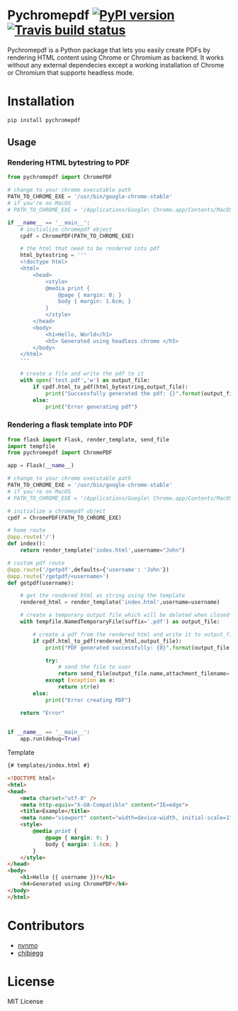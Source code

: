 # Pychromepdf [![PyPI version](https://badge.fury.io/py/pychromepdf.png)](https://badge.fury.io/py/pychromepdf) [![Travis build status](https://travis-ci.org/navin-mohan/pychromepdf.svg?branch=master)](https://travis-ci.org/github/navin-mohan/pychromepdf)

Pychromepdf is a Python package that lets you easily create PDFs by rendering HTML content using Chrome or Chromium as backend. It works without any external dependecies except a working installation of Chrome or Chromium that supports headless mode.

# Installation

```bash
pip install pychromepdf
```

## Usage

### Rendering HTML bytestring to PDF

```python
from pychromepdf import ChromePDF

# change to your chrome executable path
PATH_TO_CHROME_EXE = '/usr/bin/google-chrome-stable'
# if you're on MacOS
# PATH_TO_CHROME_EXE = '/Applications/Google\ Chrome.app/Contents/MacOS/Google\ Chrome'

if __name__ == '__main__':
    # initialize chromepdf object
    cpdf = ChromePDF(PATH_TO_CHROME_EXE)

    # the html that need to be rendered into pdf
    html_bytestring = '''
    <!doctype html>
    <html>
        <head>
            <style>
            @media print {
                @page { margin: 0; }
                body { margin: 1.6cm; }
            }
            </style>
        </head>
        <body>
            <h1>Hello, World</h1>
            <h5> Generated using headless chrome </h5>
        </body>
    </html>
    '''

    # create a file and write the pdf to it
    with open('test.pdf','w') as output_file:
        if cpdf.html_to_pdf(html_bytestring,output_file):
            print("Successfully generated the pdf: {}".format(output_file.name))
        else:
            print("Error generating pdf")

```

### Rendering a flask template into PDF

```python
from flask import Flask, render_template, send_file
import tempfile
from pychromepdf import ChromePDF

app = Flask(__name__)

# change to your chrome executable path
PATH_TO_CHROME_EXE = '/usr/bin/google-chrome-stable'
# if you're on MacOS
# PATH_TO_CHROME_EXE = '/Applications/Google\ Chrome.app/Contents/MacOS/Google\ Chrome'

# initialize a chromepdf object
cpdf = ChromePDF(PATH_TO_CHROME_EXE)

# home route
@app.route('/')
def index():
    return render_template('index.html',username="John")

# custom pdf route
@app.route('/getpdf',defaults={'username': 'John'})
@app.route('/getpdf/<username>')
def getpdf(username):

    # get the rendered html as string using the template
    rendered_html = render_template('index.html',username=username)

    # create a temporary output file which will be deleted when closed
    with tempfile.NamedTemporaryFile(suffix='.pdf') as output_file:

        # create a pdf from the rendered html and write it to output_file
        if cpdf.html_to_pdf(rendered_html,output_file):
            print("PDF generated successfully: {0}".format(output_file.name))

            try:
                # send the file to user
                return send_file(output_file.name,attachment_filename='awesome.pdf')
            except Exception as e:
                return str(e)
        else:
            print("Error creating PDF")

    return "Error"
                

if __name__ == '__main__':
    app.run(debug=True)

```

Template

```html
{# templates/index.html #}

<!DOCTYPE html>
<html>
<head>
    <meta charset="utf-8" />
    <meta http-equiv="X-UA-Compatible" content="IE=edge">
    <title>Example</title>
    <meta name="viewport" content="width=device-width, initial-scale=1">
    <style>
        @media print {
            @page { margin: 0; }
            body { margin: 1.6cm; }
        }
    </style>    
</head>
<body>
    <h1>Hello {{ username }}!</h1>
    <h4>Generated using ChromePDF</h4>
</body>
</html>

```
# Contributors
- [nvnmo](https://github.com/navin-mohan)
- [chibiegg](https://github.com/chibiegg)

# License
MIT License
